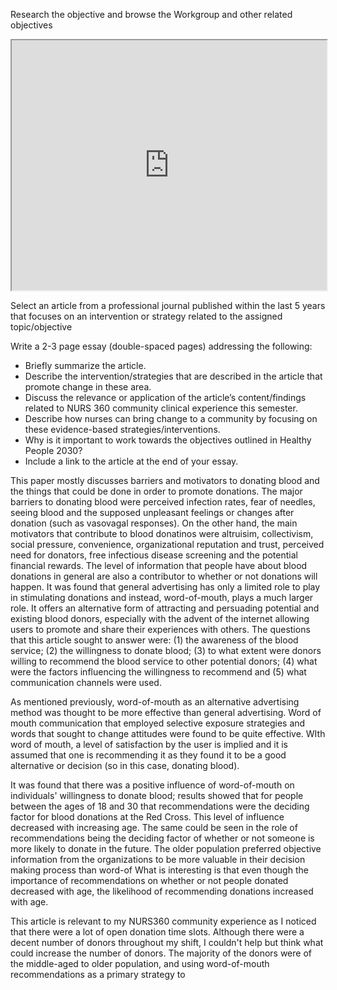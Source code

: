Research the objective and browse the Workgroup and other related objectives


<iframe src="https://health.gov/healthypeople/objectives-and-data/browse-objectives/emergency-preparedness/increase-proportion-people-who-donate-blood-bdbs-d01" style="width: 100%; height: 400px;"></iframe>

Select an article from a professional journal published within the last 5 years that focuses on an intervention or strategy related to the assigned topic/objective

Write a 2-3 page essay (double-spaced pages) addressing the following:

- Briefly summarize the article.
- Describe the intervention/strategies that are described in the article that promote change in these area.
- Discuss the relevance or application of the article’s content/findings related to NURS 360 community clinical experience this semester.
- Describe how nurses can bring change to a community by focusing on these evidence-based strategies/interventions.
- Why is it important to work towards the objectives outlined in Healthy People 2030?
- Include a link to the article at the end of your essay.


This paper mostly discusses barriers and motivators to donating blood and the things that could be done in order to promote donations. The major barriers to donating blood were perceived infection rates, fear of needles, seeing blood and the supposed unpleasant feelings or changes after donation (such as vasovagal responses). On the other hand, the main motivators that contribute to blood donatinos were altruisim, collectivism, social pressure, convenience, organizational reputation and trust, perceived need for donators, free infectious disease screening and the potential financial rewards. 
The level of information that people have about blood donations in general are also a contributor to whether or not donations will happen. It was found that general advertising has only a limited role to play in stimulating donations and instead, word-of-mouth, plays a much larger role. It offers an alternative form of attracting and persuading potential and existing blood donors, especially with the advent of the internet allowing users to promote and share their experiences with others. 
The questions that this article sought to answer were: (1) the awareness of the blood service; (2) the willingness to donate blood; (3) to what extent were donors willing to recommend the blood service to other potential donors; (4) what were the factors influencing the willingness to recommend and (5) what communication channels were used. 

As mentioned previously, word-of-mouth as an alternative advertising method was thought to be more effective than general advertising. Word of mouth communication that employed selective exposure strategies and words that sought to change attitudes were found to be quite effective. WIth word of mouth, a level of satisfaction by the user is implied and it is assumed that one is recommending it as they found it to be a good alternative or decision (so in this case, donating blood). 

It was found that there was a positive influence of word-of-mouth on individuals' willingness to donate blood; results showed that for people between the ages of 18 and 30 that recommendations were the deciding factor for blood donations at the Red Cross. This level of influence decreased with increasing age. The same could be seen in the role of recommendations being the deciding factor of whether or not someone is more likely to donate in the future. The older population preferred objective information from the organizations to be more valuable in their decision making process than word-of
What is interesting is that even though the importance of recommendations on whether or not people donated decreased with age, the likelihood of recommending donations increased with age. 

This article is relevant to my NURS360 community experience as I noticed that there were a lot of open donation time slots. Although there were a decent number of donors throughout my shift, I couldn't help but think what could increase the number of donors. The majority of the donors were of the middle-aged to older population, and using word-of-mouth recommendations as a primary strategy to 